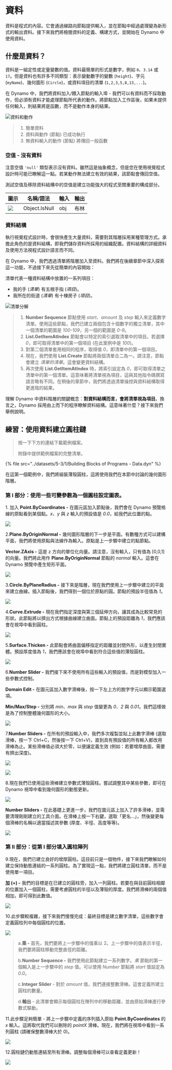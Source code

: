 # 資料

資料是程式的內容。它會通過線路向節點提供輸入，並在節點中經過處理變為新形式的輸出資料。接下來我們將檢閱資料的定義、構建方式，並開始在 Dynamo 中使用資料。

## 什麼是資料？

資料是一組定性或定量變數的值。資料最簡單的形式是數字，例如 `0`、`3.14` 或 `17`。但是資料也有許多不同類型：表示變動數字的變數 (`height`)、字元 (`myName`)、幾何圖形 (`Circle`)，或資料項目的清單 (`1,2,3,5,8,13,...`)。

在 Dynamo 中，我們將資料加入/饋入節點的輸入埠 - 我們可以有資料而不採取動作，但必須有資料才能處理節點所代表的動作。將節點加入工作區後，如果未提供任何輸入，則結果將是函數，而不是動作本身的結果。

![資料和動作](../images/5-3/1/data-whatisdata.jpg)

> 1. 簡單資料
> 2. 資料與動作 (節點) 已成功執行
> 3. 無資料輸入的動作 (節點) 將傳回一般函數

### 空值 - 沒有資料

注意空值 `'null'` 類型表示沒有資料。雖然這是抽象概念，但是您在使用視覺程式設計時可能已瞭解這一點。若某動作無法建立有效的結果，該節點會傳回空值。

測試空值及移除資料結構中的空值是建立功能強大的程式至關重要的構成部分。

| 圖示                                                  | 名稱/語法   | 輸入 | 輸出 |
| ----------------------------------------------------- | ------------- | ------ | ------- |
| ![](../images/5-3/1/data-objectIsNull.jpg) | Object.IsNull | obj    | 布林    |

### 資料結構

執行視覺程式設計時，會很快產生大量資料，需要對其階層採用某種管理方式。承擔此角色的是資料結構，即我們儲存資料所採用的組織配置。資料結構的詳細資料及使用方法視程式設計語言而不同。

在 Dynamo 中，我們透過清單將階層加入至資料。我們將在後續章節中深入探索這一功能，不過接下來先從簡單的內容開始：

清單代表一種資料結構中放置的一系列項目：

* 我的手 (_清單_) 有五根手指 (_項目_)。
* 我所在的街道 (_清單_) 有十棟房子 (_項目_)。

![清單分解](../images/5-3/1/data-datastructures.jpg)

> 1. **Number Sequence** 節點使用 _start_、_amount_ 及 _step_ 輸入來定義數字清單。使用這些節點，我們已建立兩個包含十個數字的獨立清單，其中一個清單的範圍是 _100-109_，另一個的範圍是 _0-9_。
> 2. **List.GetItemAtIndex** 節點會以特定的索引選取清單中的項目。若選擇 _0_，即可取得清單中的第一個項目 (在此案例中是 _100_)。
> 3. 對第二個清單套用相同的程序，取得值 _0_，即清單中的第一個項目。
> 4. 現在，我們使用 **List.Create** 節點將兩個清單合二為一。請注意，節點會建立 _清單的清單_。這會變更資料結構。
> 5. 再次使用 **List.GetItemAtIndex** 時，將索引設定為 _0_，即可取得清單之清單中的第一個清單。這意味著將清單視為項目，這與其他指令碼撰寫語言略有不同。在稍後的章節中，我們將透過清單操控與資料結構取得更進階的結果。

理解 Dynamo 中資料階層的關鍵概念：**對資料結構而言，會將清單視為項目**。換言之，Dynamo 採用由上而下的程序瞭解資料結構。這意味著什麼？接下來我們舉例說明。

## 練習：使用資料建立圓柱鏈

> 按一下下方的連結下載範例檔案。
>
> 附錄中提供範例檔案的完整清單。

{% file src="../datasets/5-3/1/Building Blocks of Programs - Data.dyn" %}

在這第一個範例中，我們將組裝薄殼圓柱，這將使用我們在本節中討論的幾何圖形階層。

### 第 I 部分：使用一些可變參數為一個圓柱設定圖表。

1\. 加入 **Point.ByCoordinates -** 在圖元區加入節點後，我們會在 Dynamo 預覽格線的原點看到某個點。_x、y_ 與 _z_ 輸入的預設值是 _0.0_，給我們此位置的點。

![](../images/5-3/1/data-exercisestep1.jpg)

2\.**Plane.ByOriginNormal -** 幾何圖形階層的下一步是平面。有數種方式可以建構平面，我們將使用原點與法線作為輸入。原點是上一步驟中建立的點節點。

**Vector.ZAxis -** 這是 z 方向的單位化向量。請注意，沒有輸入，只有值為 [0,0,1] 的向量。我們將此用作 **Plane.ByOriginNormal** 節點的 _normal_ 輸入。這會在 Dynamo 預覽中產生矩形平面。

![](../images/5-3/1/data-exercisestep2.jpg)

3\.**Circle.ByPlaneRadius -** 接下來是階層，現在我們使用上一步驟中建立的平面來建立曲線。插入節點後，我們得到一個位於原點的圓。節點的預設半徑值為 _1_。

![](../images/5-3/1/data-exercisestep3.jpg)

4\.**Curve.Extrude -** 現在我們指定深度與第三個延伸方向，讓其成為比較常見的形狀。此節點將以擠出方式根據曲線建立曲面。節點上的預設距離為 _1_，我們應該會在視埠中看到圓柱。

![](../images/5-3/1/data-exercisestep4.jpg)

5\.**Surface.Thicken -** 此節點會將曲面偏移指定的距離並封閉外形，以產生封閉實體。預設厚度值為 _1_，我們應該會在視埠中看到符合這些值的薄殼圓柱。

![](../images/5-3/1/data-exercisestep5.jpg)

6\.**Number Slider -** 我們接下來不使用所有這些輸入的預設值，而是對模型加入一些參數式控制。

**Domain Edit -** 在圖元區加入數字滑棒後，按一下左上方的脫字字元以顯示範圍選項。

**Min/Max/Step -** 分別將 _min_、_max_ 與 _step_ 值變更為 _0_、_2_ 與 _0.01_。我們這樣做是為了控制整體幾何圖形的大小。

![](../images/5-3/1/data-exercisestep6.gif)

7\.**Number Sliders -** 在所有的預設輸入中，我們多次複製並貼上此數字滑棒 (選取滑棒，按一下 Ctrl+C，然後按一下 Ctrl+V)，直到具有預設值的所有輸入都改用滑棒為止。某些滑棒值必須大於零，以便讓定義生效 (例如：若要增厚曲面，需要有擠出深度)。

![](../images/5-3/1/data-exercisestep7a.gif)

![](../images/5-3/1/data-exercisestep7b.gif)

8\.現在我們已使用這些滑棒建立參數式薄殼圓柱。嘗試調整其中某些參數，即可在 Dynamo 視埠中看到幾何圖形的動態更新。

![](../images/5-3/1/data-exercisestep8a.gif)

**Number Sliders -** 在此基礎上更進一步，我們在圖元區上加入了許多滑棒，並需要清理剛剛建立的工具介面。在滑棒上按一下右鍵，選取「更名...」，然後變更每個滑棒的名稱以適當描述其參數 (厚度、半徑、高度等等)。

![](../images/5-3/1/data-exercisestep8bstep.jpg)

### 第 II 部分：從第 I 部分填入圓柱陣列

9\.現在，我們已建立良好的增厚圓柱。這目前只是一個物件，接下來我們瞭解如何建立保持動態連結的一系列圓柱。為了實現這一點，我們將建立圓柱清單，而不是使用單一項目。

**加 (+) -** 我們的目標是在已建立的圓柱旁，加入一列圓柱。若要在與目前圓柱相鄰的位置加入一個圓柱，需要考慮圓柱的半徑以及薄殼的厚度。我們將滑棒的兩個值相加，即可得到此數值。

![](../images/5-3/1/data-exercisestep9.jpg)

10\.此步驟較複雜，接下來我們慢慢完成：最終目標是建立數字清單，這些數字會定義圓柱列中每個圓柱的位置。

![](../images/5-3/1/data-exercisestep10.jpg)

> a.**乘 -** 首先，我們要將上一步驟中的值乘以 2。上一步驟中的值表示半徑，我們要將圓柱移動完整直徑的距離。
>
> b.**Number Sequence -** 我們使用此節點建立一系列數字。_乘_ 節點的第一個輸入是上一步驟中的 _step_ 值。可以使用 _Number_ 節點將 _start_ 值設定為 _0.0_。
>
> c.**Integer Slider** \- 對於 _amount_ 值，我們連接整數滑棒。這會定義所建立圓柱的數量。
>
> d.**輸出** \- 此清單會顯示每個圓柱在陣列中的移動距離，並由原始滑棒進行參數式驅動。

11\.此步驟足夠簡單 - 將上一步驟中定義的序列插入原始 **Point.ByCoordinates** 的 _x_ 輸入。這將取代我們可以刪除的 _pointX_ 滑棒。現在，我們將在視埠中看到一系列圓柱 (請確保整數滑棒大於 0)。

![](../images/5-3/1/data-exercisestep11.gif)

12\.圓柱鏈仍動態連結至所有滑棒。調整每個滑棒可以查看定義更新！

![](../images/5-3/1/data-exercisestep12.gif)
